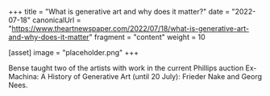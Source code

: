 +++
title = "What is generative art and why does it matter?"
date = "2022-07-18"
canonicalUrl = "https://www.theartnewspaper.com/2022/07/18/what-is-generative-art-and-why-does-it-matter"
fragment = "content"
weight = 10

[asset]
    image = "placeholder.png"
+++

Bense taught two of the artists with work in the current Phillips auction 
Ex-Machina: A History of Generative Art (until 20 July): Frieder Nake and 
Georg Nees.

